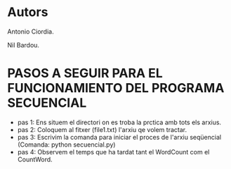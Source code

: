 # Autors
Antonio Ciordia.

Nil Bardou. 

# PASOS A SEGUIR PARA EL FUNCIONAMIENTO DEL PROGRAMA SECUENCIAL
- pas 1: Ens situem el directori on es troba la prctica amb tots els arxius.
- pas 2: Coloquem al fitxer (file1.txt) l'arxiu qe volem tractar.
- pas 3: Escrivim la comanda para iniciar el proces de l'arxiu seqüencial 
(Comanda: python secuencial.py)
- pas 4: Observem el temps que ha tardat tant el WordCount com el CountWord. 
